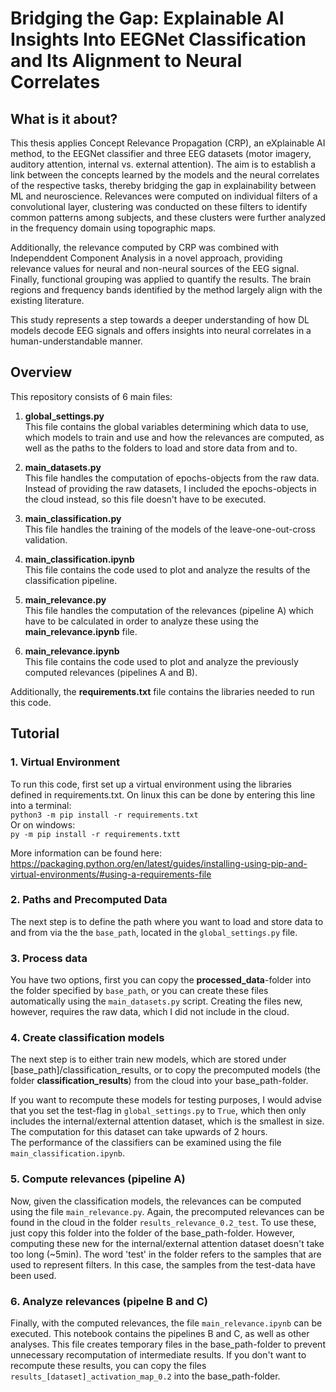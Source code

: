 
# Bridging the Gap: Explainable AI Insights Into EEGNet Classification and Its Alignment to Neural Correlates

## What is it about?

This thesis applies Concept Relevance Propagation (CRP), an eXplainable AI method, to the EEGNet classifier and three EEG datasets (motor imagery, auditory attention, internal vs. external attention). The aim is to establish a link between the concepts learned by the models and the neural correlates of the respective tasks, thereby bridging the gap in explainability between ML and neuroscience. Relevances were computed on individual filters of a convolutional layer, clustering was conducted on these filters to identify common patterns among subjects, and these clusters were further analyzed in the frequency domain using topographic maps. 

Additionally, the relevance computed by CRP was combined with Independdent Component Analysis in a novel approach, providing relevance values for neural and non-neural sources of the EEG signal. Finally, functional grouping was applied to quantify the results. The brain regions and frequency bands identified by the method largely align with the existing literature.

This study represents a step towards a deeper understanding of how DL models decode EEG signals and offers insights into neural correlates in a human-understandable manner.

## Overview

This repository consists of 6 main files:

1. **global_settings.py** <br>
  This file contains the global variables determining which data to use, which models to train and use and how the relevances are computed, as well as the paths to the folders to load and store data from and to. 

2. **main_datasets.py** <br>
  This file handles the computation of epochs-objects from the raw data. Instead of providing the raw datasets, I included the epochs-objects in the cloud instead, so this file doesn't have to be executed. 

3. **main_classification.py** <br>
  This file handles the training of the models of the leave-one-out-cross validation.

4. **main_classification.ipynb** <br>
  This file contains the code used to plot and analyze the results of the classification pipeline.

5. **main_relevance.py** <br>
  This file handles the computation of the relevances (pipeline A) which have to be calculated in order to analyze these using the **main_relevance.ipynb** file. 

6. **main_relevance.ipynb** <br>
  This file contains the code used to plot and analyze the previously computed relevances (pipelines A and B). 

Additionally, the **requirements.txt** file contains the libraries needed to run this code. 


## Tutorial


### 1. Virtual Environment

To run this code, first set up a virtual environment using the libraries defined in requirements.txt. On linux this can be done by entering this line into a terminal: <br>
```python3 -m pip install -r requirements.txt``` <br>
Or on windows:  <br>
```py -m pip install -r requirements.txtt```

More information can be found here: https://packaging.python.org/en/latest/guides/installing-using-pip-and-virtual-environments/#using-a-requirements-file

### 2. Paths and Precomputed Data

The next step is to define the path where you want to load and store data to and from via the the ```base_path```, located in the ```global_settings.py``` file. 

### 3. Process data

You have two options, first you can copy the **processed_data**-folder into the folder specified by ```base_path```, or you can create these files automatically using the ```main_datasets.py``` script. Creating the files new, however, requires the raw data, which I did not include in the cloud. 

### 4. Create classification models

The next step is to either train new models, which are stored under [base_path]/classification_results, or to copy the precomputed models (the folder **classification_results**) from the cloud into your base_path-folder.

If you want to recompute these models for testing purposes, I would advise that you set the test-flag in ```global_settings.py``` to ```True```, which then only includes the internal/external attention dataset, which is the smallest in size.
The computation for this dataset can take upwards of 2 hours.  
The performance of the classifiers can be examined using the file ```main_classification.ipynb```. 

### 5. Compute relevances (pipeline A)

Now, given the classification models, the relevances can be computed using the file ```main_relevance.py```. Again, the precomputed relevances can be found in the cloud in the folder ```results_relevance_0.2_test```. To use these, just copy this folder into the folder of the base_path-folder. However, computing these new for the internal/external attention dataset doesn't take too long (~5min). The word 'test' in the folder refers to the samples that are used to represent filters. In this case, the samples from the test-data have been used. 

### 6. Analyze relevances (pipelne B and C)

Finally, with the computed relevances, the file ```main_relevance.ipynb``` can be executed. This notebook contains the pipelines B and C, as well as other analyses. 
This file creates temporary files in the base_path-folder to prevent unnecessary recomputation of intermediate results. If you don't want to recompute these results, you can copy the files ```results_[dataset]_activation_map_0.2``` into the base_path-folder. 



















